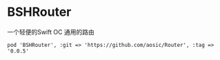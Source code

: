 # BSHRouter
一个轻便的Swift OC 通用的路由


```
pod 'BSHRouter', :git => 'https://github.com/aosic/Router', :tag => '0.0.5'
```
